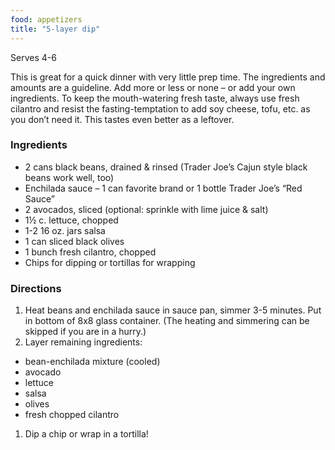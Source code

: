 ```yaml
---
food: appetizers
title: "5-layer dip"
---
```


Serves 4-6

This is great for a quick dinner with very little prep time. The ingredients and amounts are a guideline. Add more or less or none – or add your own ingredients. To keep the mouth-watering fresh taste, always use fresh cilantro and resist the fasting-temptation to add soy cheese, tofu, etc. as you don’t need it. This tastes even better as a leftover.

### Ingredients

- 2 cans black beans, drained & rinsed (Trader Joe’s Cajun style black beans work well, too)
- Enchilada sauce – 1 can favorite brand or 1 bottle Trader Joe’s “Red Sauce”
- 2 avocados, sliced (optional: sprinkle with lime juice & salt)
- 1½ c. lettuce, chopped
- 1-2 16 oz. jars salsa
- 1 can sliced black olives
- 1 bunch fresh cilantro, chopped
- Chips for dipping or tortillas for wrapping

### Directions

1. Heat beans and enchilada sauce in sauce pan, simmer 3-5 minutes. Put in bottom of 8x8 glass container. (The heating and simmering can be skipped if you are in a hurry.)
1. Layer remaining ingredients:
- bean-enchilada mixture (cooled)
- avocado
- lettuce
- salsa
- olives
- fresh chopped cilantro
1. Dip a chip or wrap in a tortilla!
